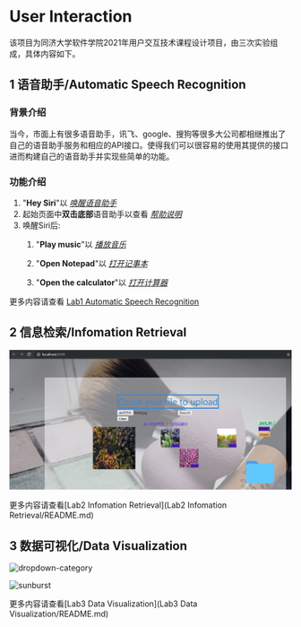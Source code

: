# User Interaction

该项目为同济大学软件学院2021年用户交互技术课程设计项目，由三次实验组成，具体内容如下。

## 1 语音助手/Automatic Speech Recognition

### 背景介绍

当今，市面上有很多语音助手，讯飞、google、搜狗等很多大公司都相继推出了自己的语音助手服务和相应的API接口。使得我们可以很容易的使用其提供的接口进而构建自己的语音助手并实现些简单的功能。

### 功能介绍

1. "**Hey Siri**"以  *<u>唤醒语音助手</u>*
2. 起始页面中**双击底部**语音助手以查看  *<u>帮助说明</u>*
3. 唤醒Siri后:
   1. "**Play music**"以  *<u>播放音乐</u>*

   2. "**Open Notepad**"以  *<u>打开记事本</u>*

   3. "**Open the calculator**"以  *<u>打开计算器</u>*

更多内容请查看 [Lab1 Automatic Speech Recognition](Lab1-Automatic-Speech-Recognition/README.md)



## 2 信息检索/Infomation Retrieval

<img src="Lab2 Infomation Retrieval/report.assets/image-20210604211806173.png" alt="image-20210604211806173" style="zoom:50%;" />

更多内容请查看[Lab2 Infomation Retrieval](Lab2 Infomation Retrieval/README.md)



## 3 数据可视化/Data Visualization

![dropdown-category](https://dzy-typora-img-hosting-service.oss-cn-shanghai.aliyuncs.com/typoraImgs/HCI-Lab3-04.gif)

![sunburst](https://dzy-typora-img-hosting-service.oss-cn-shanghai.aliyuncs.com/typoraImgs/HCI-Lab3-05.gif)

更多内容请查看[Lab3 Data Visualization](Lab3 Data Visualization/README.md)

